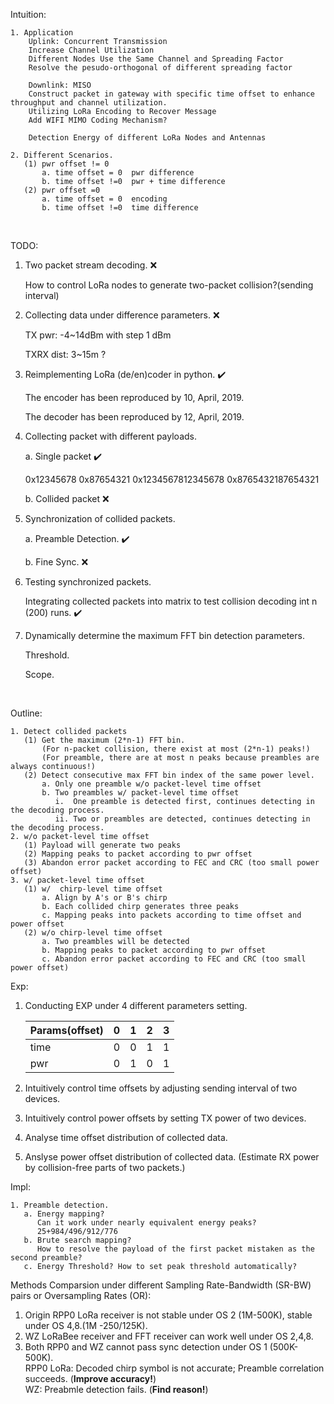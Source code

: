 Intuition:

    1. Application
        Uplink: Concurrent Transmission  
        Increase Channel Utilization
        Different Nodes Use the Same Channel and Spreading Factor
        Resolve the pesudo-orthogonal of different spreading factor

        Downlink: MISO
        Construct packet in gateway with specific time offset to enhance throughput and channel utilization.
        Utilizing LoRa Encoding to Recover Message
        Add WIFI MIMO Coding Mechanism?

        Detection Energy of different LoRa Nodes and Antennas
    
    2. Different Scenarios.
       (1) pwr offset != 0 
           a. time offset = 0  pwr difference    
           b. time offset !=0  pwr + time difference
       (2) pwr offset =0
           a. time offset = 0  encoding
           b. time offset !=0  time difference
    
</br>

TODO:

1. Two packet stream decoding. :x:

   How to control LoRa nodes to generate two-packet collision?(sending interval)

2. Collecting data under difference parameters. :x:

   TX pwr: -4~14dBm with step 1 dBm
   
   TXRX dist: 3~15m ?

3. Reimplementing LoRa (de/en)coder in python. :heavy_check_mark:

   The encoder has been reproduced by 10, April, 2019.
   
   The decoder has been reproduced by 12, April, 2019.

4. Collecting packet with different payloads.

   a. Single packet :heavy_check_mark:
   
      0x12345678 
      0x87654321
      0x1234567812345678
      0x8765432187654321
      
   b. Collided packet :x:


5. Synchronization of collided packets.

   a. Preamble Detection. :heavy_check_mark:
   
   b. Fine Sync. :x:
   
6. Testing synchronized packets.

   Integrating collected packets into matrix to test collision decoding int n (200) runs. :heavy_check_mark:

7. Dynamically determine the maximum FFT bin detection parameters.
   
   Threshold.
   
   Scope.

</br>

Outline:

    1. Detect collided packets
       (1) Get the maximum (2*n-1) FFT bin. 
           (For n-packet collision, there exist at most (2*n-1) peaks!)
           (For preamble, there are at most n peaks because preambles are always continuous!)
       (2) Detect consecutive max FFT bin index of the same power level.
           a. Only one preamble w/o packet-level time offset
           b. Two preambles w/ packet-level time offset
              i.  One preamble is detected first, continues detecting in the decoding process. 
              ii. Two or preambles are detected, continues detecting in the decoding process.
    2. w/o packet-level time offset
       (1) Payload will generate two peaks
       (2) Mapping peaks to packet according to pwr offset
       (3) Abandon error packet according to FEC and CRC (too small power offset)
    3. w/ packet-level time offset
       (1) w/  chirp-level time offset
           a. Align by A's or B's chirp
           b. Each collided chirp generates three peaks
           c. Mapping peaks into packets according to time offset and power offset
       (2) w/o chirp-level time offset
           a. Two preambles will be detected
           b. Mapping peaks to packet according to pwr offset
           c. Abandon error packet according to FEC and CRC (too small power offset)

Exp:

1. Conducting EXP under 4 different parameters setting. 

   Params(offset) | 0 | 1 | 2 | 3
   ---- | --- | --- | --- | ---
   time |  0  |  0  |  1  |  1
   pwr  |  0  |  1  |  0  |  1

2. Intuitively control time offsets by adjusting sending interval of two devices.

3. Intuitively control power offsets by setting TX power of two devices.

4. Analyse time offset distribution of collected data.

5. Anslyse power offset distribution of collected data.
   (Estimate RX power by collision-free parts of two packets.)


Impl:

    1. Preamble detection.
       a. Energy mapping? 
          Can it work under nearly equivalent energy peaks?
          25+984/496/912/776
       b. Brute search mapping? 
          How to resolve the payload of the first packet mistaken as the second preamble? 
       c. Energy Threshold? How to set peak threshold automatically?


Methods Comparsion under different Sampling Rate-Bandwidth (SR-BW) pairs or Oversampling Rates (OR):

   1. Origin RPP0 LoRa receiver is not stable under OS 2 (1M-500K), stable under OS 4,8.(1M -250/125K).
   2. WZ LoRaBee receiver and FFT receiver can work well under OS 2,4,8.
   3. Both RPP0 and WZ cannot pass sync detection under OS 1 (500K-500K).<br/>
      RPP0 LoRa: Decoded chirp symbol is not accurate; Preamble correlation succeeds. (**Improve accuracy!**)<br/>
      WZ: Preabmle detection fails. (**Find reason!**)<br/>
      


    
    
